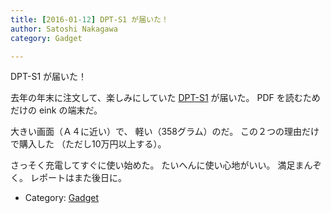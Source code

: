 ```yaml
---
title: [2016-01-12] DPT-S1 が届いた！
author: Satoshi Nakagawa
category: Gadget

---
```


DPT-S1 が届いた！

 去年の年末に注文して、楽しみにしていた
[DPT-S1](www.sony.jp/digital-paper/products/DPT-S1/) が届いた。
PDF を読むためだけの eink の端末だ。

 大きい画面（Ａ４に近い）で、
軽い（358グラム）のだ。
この２つの理由だけで購入した
（ただし10万円以上する）。

 さっそく充電してすぐに使い始めた。
たいへんに使い心地がいい。
満足まんぞく。
レポートはまた後日に。

- Category: [Gadget](https://merapano.github.io/categories.html#Gadget)

